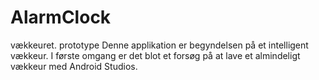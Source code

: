 # AlarmClock
vækkeuret. prototype
Denne applikation er begyndelsen på et intelligent vækkeur. 
I første omgang er det blot et forsøg på at lave et almindeligt vækkeur med Android Studios.
